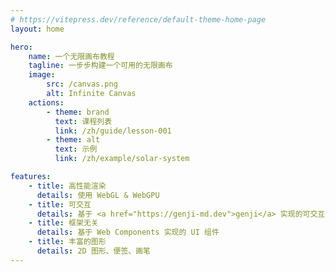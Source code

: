 ```yaml
---
# https://vitepress.dev/reference/default-theme-home-page
layout: home

hero:
    name: 一个无限画布教程
    tagline: 一步步构建一个可用的无限画布
    image:
        src: /canvas.png
        alt: Infinite Canvas
    actions:
        - theme: brand
          text: 课程列表
          link: /zh/guide/lesson-001
        - theme: alt
          text: 示例
          link: /zh/example/solar-system

features:
    - title: 高性能渲染
      details: 使用 WebGL & WebGPU
    - title: 可交互
      details: 基于 <a href="https://genji-md.dev">genji</a> 实现的可交互代码块
    - title: 框架无关
      details: 基于 Web Components 实现的 UI 组件
    - title: 丰富的图形
      details: 2D 图形、便签、画笔
---
```

